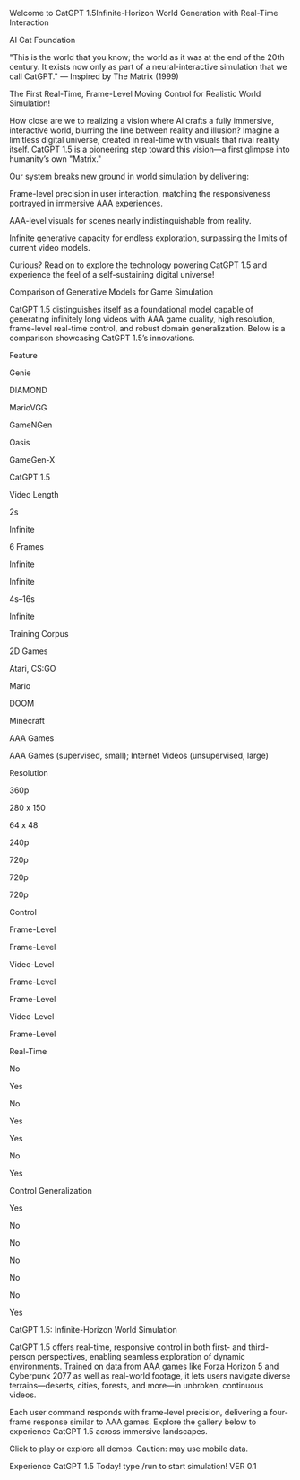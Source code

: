 Welcome to CatGPT 1.5Infinite-Horizon World Generation with Real-Time Interaction

AI Cat Foundation

"This is the world that you know; the world as it was at the end of the 20th century. It exists now only as part of a neural-interactive simulation that we call CatGPT." — Inspired by The Matrix (1999)

The First Real-Time, Frame-Level Moving Control for Realistic World Simulation!

How close are we to realizing a vision where AI crafts a fully immersive, interactive world, blurring the line between reality and illusion? Imagine a limitless digital universe, created in real-time with visuals that rival reality itself. CatGPT 1.5 is a pioneering step toward this vision—a first glimpse into humanity’s own "Matrix."

Our system breaks new ground in world simulation by delivering:

Frame-level precision in user interaction, matching the responsiveness portrayed in immersive AAA experiences.

AAA-level visuals for scenes nearly indistinguishable from reality.

Infinite generative capacity for endless exploration, surpassing the limits of current video models.

Curious? Read on to explore the technology powering CatGPT 1.5 and experience the feel of a self-sustaining digital universe!

Comparison of Generative Models for Game Simulation

CatGPT 1.5 distinguishes itself as a foundational model capable of generating infinitely long videos with AAA game quality, high resolution, frame-level real-time control, and robust domain generalization. Below is a comparison showcasing CatGPT 1.5’s innovations.

Feature

Genie

DIAMOND

MarioVGG

GameNGen

Oasis

GameGen-X

CatGPT 1.5

Video Length

2s

Infinite

6 Frames

Infinite

Infinite

4s–16s

Infinite

Training Corpus

2D Games

Atari, CS:GO

Mario

DOOM

Minecraft

AAA Games

AAA Games (supervised, small); Internet Videos (unsupervised, large)

Resolution

360p

280 x 150

64 x 48

240p

720p

720p

720p

Control

Frame-Level

Frame-Level

Video-Level

Frame-Level

Frame-Level

Video-Level

Frame-Level

Real-Time

No

Yes

No

Yes

Yes

No

Yes

Control Generalization

Yes

No

No

No

No

No

Yes

CatGPT 1.5: Infinite-Horizon World Simulation

CatGPT 1.5 offers real-time, responsive control in both first- and third-person perspectives, enabling seamless exploration of dynamic environments. Trained on data from AAA games like Forza Horizon 5 and Cyberpunk 2077 as well as real-world footage, it lets users navigate diverse terrains—deserts, cities, forests, and more—in unbroken, continuous videos.

Each user command responds with frame-level precision, delivering a four-frame response similar to AAA games. Explore the gallery below to experience CatGPT 1.5 across immersive landscapes.

Click to play or explore all demos. Caution: may use mobile data.

Experience CatGPT 1.5 Today! type /run to start simulation! VER 0.1 
